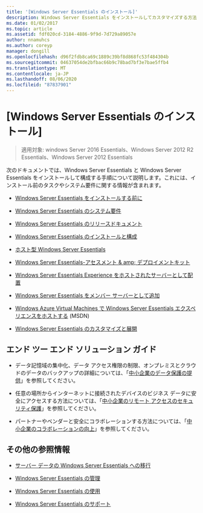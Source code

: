 ```yaml
---
title: '[Windows Server Essentials のインストール]'
description: Windows Server Essentials をインストールしてカスタマイズする方法について説明します。
ms.date: 01/02/2017
ms.topic: article
ms.assetid: fdf020cd-3184-4886-9f9d-7d729a89057e
author: nnamuhcs
ms.author: coreyp
manager: dongill
ms.openlocfilehash: d96f2fdb8ca69c1889c39bf8d868fc53f484304b
ms.sourcegitcommit: 04637054de2bfbac66b9c78bad7bf3e7bae5ffb4
ms.translationtype: MT
ms.contentlocale: ja-JP
ms.lasthandoff: 08/06/2020
ms.locfileid: "87837901"
---
```

# <a name="install-windows-server-essentials"></a>[Windows Server Essentials のインストール]

>適用対象: windows Server 2016 Essentials、Windows Server 2012 R2 Essentials、Windows Server 2012 Essentials

次のドキュメントでは、Windows Server Essentials と Windows Server Essentials をインストールして構成する手順について説明します。これには、インストール前のタスクやシステム要件に関する情報が含まれます。

-   [Windows Server Essentials をインストールする前に](Before-You-Install-Windows-Server-Essentials.md)

-   [Windows Server Essentials のシステム要件](../get-started/system-requirements.md)

-   [Windows Server Essentials のリリースドキュメント](../get-started/release-notes.md)

-   [Windows Server Essentials のインストールと構成](Install-and-Configure-Windows-Server-Essentials.md)

-   [ホスト型 Windows Server Essentials](Hosted-Windows-Server-Essentials.md)

-   [Windows Server Essentials-アセスメント & amp; デプロイメントキット](Assessment-and-Deployment-Kit-for-Windows-Server-Essentials.md)

-   [Windows Server Essentials Experience をホストされたサーバーとして配置](Deploy-Windows-Server-Essentials-Experience-as-a-Hosted-Server.md)

-   [Windows Server Essentials をメンバー サーバーとして追加](Add-Windows-Server-Essentials-as-a-Member-Server.md)

-   [Windows Azure Virtual Machines で Windows Server Essentials エクスペリエンスをホストする](/previous-versions/azure/dn520828(v=azure.100)) (MSDN)

-   [Windows Server Essentials のカスタマイズと展開](Customize-and-Deploy-Windows-Server-Essentials.md)


## <a name="end-to-end-solution-guides"></a>エンド ツー エンド ソリューション ガイド

-    データ記憶域の集中化、データ アクセス権限の制限、オンプレミスとクラウドのデータのバックアップの詳細については、「[中小企業のデータ保護の提供](/previous-versions/orphan-topics/ws.11/dn582043(v=ws.11))」を参照してください。

-    任意の場所からインターネットに接続されたデバイスのビジネス データに安全にアクセスする方法については、「[中小企業のリモート アクセスのセキュリティ保護](/previous-versions/windows/it-pro/solutions-guidance/dn629457(v=ws.11))」を参照してください。

-    パートナーやベンダーと安全にコラボレーションする方法については、「[中小企業のコラボレーションの向上](/previous-versions/windows/it-pro/solutions-guidance/dn747893(v=ws.11))」を参照してください。

## <a name="additional-references"></a>その他の参照情報


-   [サーバー データの Windows Server Essentials への移行](../migrate/Migrate-Server-Data-to-Windows-Server-Essentials.md)

-   [Windows Server Essentials の管理](../manage/Manage-Windows-Server-Essentials.md)

-   [Windows Server Essentials の使用](../use/Use-Windows-Server-Essentials.md)

-   [Windows Server Essentials のサポート](../support/Support-Windows-Server-Essentials.md)
